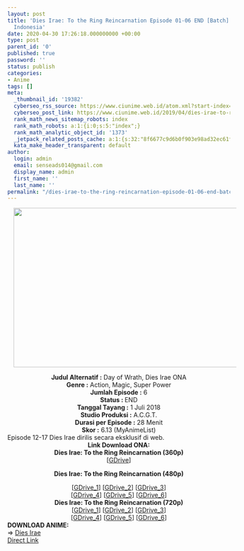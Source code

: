 ```yaml
---
layout: post
title: 'Dies Irae: To the Ring Reincarnation Episode 01-06 END [Batch] ONA Subtitle
  Indonesia'
date: 2020-04-30 17:26:18.000000000 +00:00
type: post
parent_id: '0'
published: true
password: ''
status: publish
categories:
- Anime
tags: []
meta:
  _thumbnail_id: '19382'
  cyberseo_rss_source: https://www.ciunime.web.id/atom.xml?start-index=2251&max-results=150
  cyberseo_post_link: https://www.ciunime.web.id/2019/04/dies-irae-to-ring-reincarnation-episode.html
  rank_math_news_sitemap_robots: index
  rank_math_robots: a:1:{i:0;s:5:"index";}
  rank_math_analytic_object_id: '1373'
  _jetpack_related_posts_cache: a:1:{s:32:"8f6677c9d6b0f903e98ad32ec61f8deb";a:2:{s:7:"expires";i:1654821289;s:7:"payload";a:0:{}}}
  kata_make_header_transparent: default
author:
  login: admin
  email: senseads014@gmail.com
  display_name: admin
  first_name: ''
  last_name: ''
permalink: "/dies-irae-to-the-ring-reincarnation-episode-01-06-end-batch-ona-subtitle-indonesia/"
---
```

<div class="separator" style="clear: both; text-align: center;"><a href="https://2.bp.blogspot.com/-Va_nwFpFgG4/XK7nNv6pBSI/AAAAAAAAOvw/XiGjhIVW3rcjhvgHFfMtgoAeMUYewTXiwCLcBGAs/s1600/Dies%2BIrae%2B-%2BTo%2Bthe%2BRing%2BReincarnation.jpg" imageanchor="1" style="margin-left: 1em; margin-right: 1em;"><img border="0" data-original-height="720" data-original-width="1280" height="360" src="{{ site.baseurl }}/assets/2020/04/Dies%2BIrae%2B-%2BTo%2Bthe%2BRing%2BReincarnation.jpg" width="640" /></a></div>
<p>
<div style="text-align: center;"><b>Judul</b><b><b> Alternatif</b> :</b> Day of Wrath, Dies Irae ONA</div>
<div style="text-align: center;"><b><b>Genre :</b></b> Action, Magic, Super Power</div>
<div style="text-align: center;"><b>Jumlah Episode :</b> 6<br /><b>Status :&nbsp;</b>END<br /><b>Tanggal Tayang :</b> 1 Juli 2018<br /><b>Studio Produksi :</b> A.C.G.T.<br /><b>Durasi per Episode :</b> 28 Menit</div>
<div style="text-align: center;"><b>Skor :</b> 6.13 (MyAnimeList)</div>
<div style="text-align: center;"></div>
<div style="text-align: justify;">Episode 12-17 Dies Irae dirilis secara eksklusif di web.</div>
<div style="text-align: justify;"></div>
<div style="text-align: justify;"></div>
<div style="text-align: center;"><b>Link Download ONA:</b></div>
<div style="text-align: center;">
<div style="text-align: center;">
<div style="text-align: center;"><b>Dies Irae: To the Ring Reincarnation (360p)</b></div>
</div>
<div style="text-align: center;">[<a href="https://drive.google.com/uc?id=17SBwx4xvqVXd81e8AkEakYDncX_HB6lp" target="_blank" rel="noopener">GDrive</a>]</div>
<p><b>Dies Irae: To the Ring Reincarnation (480p)</b></div>
<div style="text-align: center;">[<a href="https://drive.google.com/uc?id=1KgUItmvitDuXRsIBf0Ywa2nb12qKQq6w" target="_blank" rel="noopener">GDrive_1</a>] [<a href="https://drive.google.com/uc?id=1lv7xABNqSDT4Itu-0KM0ILNDfRe5TAzN" target="_blank" rel="noopener">GDrive_2</a>] [<a href="https://drive.google.com/uc?id=1sTppXiL6V_4PdINEZdlV_OcK6MpwPA3-" target="_blank" rel="noopener">GDrive_3</a>]<br />[<a href="https://drive.google.com/uc?id=1wZnWkMPD4j7zIzwZ87ZIgJXHQYz6MgQn" target="_blank" rel="noopener">GDrive_4</a>] [<a href="https://drive.google.com/uc?id=13oqN6Wv8m4vlUihRk_P3lAqCVzA8eQt8" target="_blank" rel="noopener">GDrive_5</a>] [<a href="https://drive.google.com/uc?id=1t2uT-tq8YuwzOwigULFYOSDw3mshF1zj" target="_blank" rel="noopener">GDrive_6</a>]</div>
<div style="text-align: center;"><b>Dies Irae: To the Ring Reincarnation (720p)</b><br />[<a href="https://drive.google.com/uc?id=1-OoYdKPgRZbtJcokFkAooEt3FHgnNB7P" target="_blank" rel="noopener">GDrive_1</a>] [<a href="https://drive.google.com/uc?id=1_9OSUcydyOGzXoLEdGGO_VjwupsWNdDu" target="_blank" rel="noopener">GDrive_2</a>] [<a href="https://drive.google.com/uc?id=1-gnfnXabmvflZiuQRu0zfOMFRFsenwJe" target="_blank" rel="noopener">GDrive_3</a>]<br />[<a href="https://drive.google.com/uc?id=1BfQ8ByalcPJEtFpOsVo_eJASJVV4_ru0" target="_blank" rel="noopener">GDrive_4</a>] [<a href="https://drive.google.com/uc?id=1ZzLTor8WZnxMuoplpg01RR9x84Q79m-w" target="_blank" rel="noopener">GDrive_5</a>] [<a href="https://drive.google.com/uc?id=1eJLunk_b7wWBOoi7BWe2FNEkccSa7pa4" target="_blank" rel="noopener">GDrive_6</a>]
<div style="text-align: left;"></div>
<div style="text-align: left;"></div>
<div style="text-align: left;"><b>DOWNLOAD ANIME:</b></div>
<div style="text-align: left;"></div>
<div style="text-align: left;">=&gt;&nbsp;<a href="https://www.ciunime.web.id/2019/04/dies-irae-episode-01-11-end-batch.html" target="_blank" rel="noopener">Dies Irae</a></div>
<div style="text-align: left;"></div>
</div>
<link rel="stylesheet" href="https://cdnjs.cloudflare.com/ajax/libs/font-awesome/4.7.0/css/font-awesome.min.css" />
<div class="divbtn"> <a href="https://handymansurrender.com/fihup8buzv?key=94550f7ce39444073321dde3b8782f97" class="btn"><i class="fa fa-download"></i> Direct Link</a> </div>
